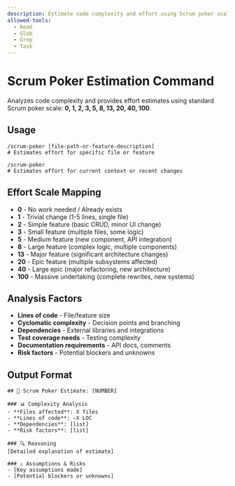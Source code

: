 ```yaml
---
description: Estimate code complexity and effort using Scrum poker scale (0, 1, 2, 3, 5, 8, 13, 20, 40, 100)
allowed-tools:
  - Read
  - Glob
  - Grep
  - Task
---
```


# Scrum Poker Estimation Command

Analyzes code complexity and provides effort estimates using standard Scrum poker scale: **0, 1, 2, 3, 5, 8, 13, 20, 40, 100**.

## Usage

```
/scrum-poker [file-path-or-feature-description]
# Estimates effort for specific file or feature

/scrum-poker
# Estimates effort for current context or recent changes
```

## Effort Scale Mapping

- **0** - No work needed / Already exists
- **1** - Trivial change (1-5 lines, single file)
- **2** - Simple feature (basic CRUD, minor UI change)
- **3** - Small feature (multiple files, some logic)
- **5** - Medium feature (new component, API integration)
- **8** - Large feature (complex logic, multiple components)
- **13** - Major feature (significant architecture changes)
- **20** - Epic feature (multiple subsystems affected)
- **40** - Large epic (major refactoring, new architecture)
- **100** - Massive undertaking (complete rewrites, new systems)

## Analysis Factors

- **Lines of code** - File/feature size
- **Cyclomatic complexity** - Decision points and branching
- **Dependencies** - External libraries and integrations
- **Test coverage needs** - Testing complexity
- **Documentation requirements** - API docs, comments
- **Risk factors** - Potential blockers and unknowns

## Output Format

```
## 🎯 Scrum Poker Estimate: [NUMBER]

### 📊 Complexity Analysis
- **Files affected**: X files
- **Lines of code**: ~X LOC
- **Dependencies**: [list]
- **Risk factors**: [list]

### 🔍 Reasoning
[Detailed explanation of estimate]

### ⚠️ Assumptions & Risks
- [Key assumptions made]
- [Potential blockers or unknowns]
```

